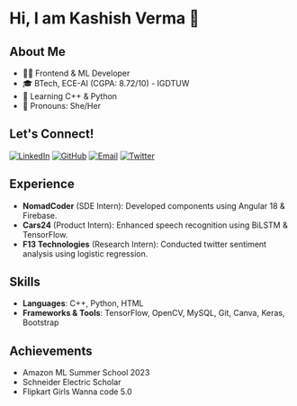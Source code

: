 # Hi, I am Kashish Verma 👋

## About Me
- 👩‍💻 Frontend & ML Developer
- 🎓 BTech, ECE-AI (CGPA: 8.72/10) - IGDTUW
- 🌱 Learning C++ & Python
- 💬 Pronouns: She/Her

## Let's Connect!
[![LinkedIn](https://img.shields.io/badge/LinkedIn-0077B5?style=for-the-badge&logo=linkedin&logoColor=white)](https://www.linkedin.com/in/kashish-v-a1816b22a/)
[![GitHub](https://img.shields.io/badge/GitHub-181717?style=for-the-badge&logo=github&logoColor=white)](https://github.com/kashishvermaa)
[![Email](https://img.shields.io/badge/Email-D14836?style=for-the-badge&logo=gmail&logoColor=white)](mailto:kashishvermaa.29@gmail.com)
[![Twitter](https://img.shields.io/badge/Twitter-1DA1F2?style=for-the-badge&logo=twitter&logoColor=white)](https://x.com/Kashishvermaa29)

## Experience
- **NomadCoder** (SDE Intern): Developed components using Angular 18 & Firebase.
- **Cars24** (Product Intern): Enhanced speech recognition using BiLSTM & TensorFlow.
- **F13 Technologies** (Research Intern): Conducted twitter sentiment analysis using logistic regression.

## Skills
- **Languages**: C++, Python, HTML
- **Frameworks & Tools**: TensorFlow, OpenCV, MySQL, Git, Canva, Keras, Bootstrap

## Achievements
- Amazon ML Summer School 2023
- Schneider Electric Scholar
- Flipkart Girls Wanna code 5.0

</td>
</tr>
</table>
